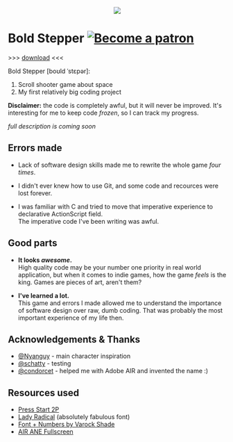 <p align="center"><img src="https://raw.githubusercontent.com/uyouthe/boldstepper/master/media/logo-black.png"></p>

# Bold Stepper [![Become a patron](https://miloslav.website/patreon.svg)](https://www.patreon.com/uyouthe)
&gt;&gt;&gt; [download](https://github.com/uyouthe/boldstepper/raw/master/BoldStepper.apk) &lt;&lt;&lt;

Bold Stepper [boʊld ˈstɛpər]:
1. Scroll shooter game about space
2. My first relatively big coding project

__Disclaimer:__ the code is completely awful, but it will never be improved. It's interesting for me to keep code _frozen_, so I can track my progress.

_full description is coming soon_

## Errors made
 - Lack of software design skills made me to rewrite the whole game _four times_.
 
 - I didn't ever knew how to use Git, and some code and recources were lost forever.
 
 - I was familiar with C and tried to move that imperative experience to declarative ActionScript field.  
The imperative code I've been writing was awful.

## Good parts
 - __It looks _awesome_.__  
High quality code may be your number one priority in real world application, but when it comes to indie games, how the game _feels_ is the king. Games are pieces of art, aren't them?

 - __I've learned a lot.__  
This game and errors I made allowed me to understand the importance of software design over raw, dumb coding. That was probably the most important experience of my life then.

## Acknowledgements & Thanks
 - [@Nyanguy](https://github.com/Nyanguy) - main character inspiration
 - [@schatty](https://github.com/schatty) - testing
 - [@condorcet](https://github.com/condorcet) - helped me with Adobe AIR and invented the name :)

## Resources used
 - [Press Start 2P](https://fonts.google.com/specimen/Press+Start+2P)
 - [Lady Radical](http://www.fontspace.com/chequered-ink/lady-radical) (absolutely fabulous font)
 - [Font + Numbers by Varock Shade](http://pixeljoint.com/pixelart/19816.htm)
 - [AIR ANE Fullscreen](https://github.com/mesmotronic/air-ane-fullscreen)
